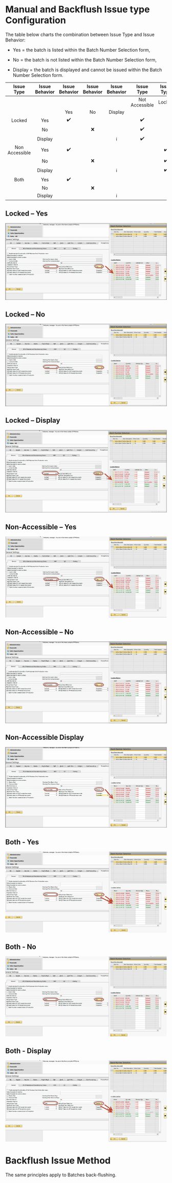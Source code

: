# Manual and Backflush Issue type Configuration

The table below charts the combination between Issue Type and Issue Behavior:

- Yes = the batch is listed within the Batch Number Selection form,

- No = the batch is not listed within the Batch Number Selection form,

- Display = the batch is displayed and cannot be issued within the Batch Number Selection form.

|   Issue Type   | Issue Behavior |   Issue Behavior   | Issue Behavior |    Issue Behavior    |     Issue Type     |     Issue Type     |
| :------------: | :------------: | :----------------: | :------------: | :------------------: | :----------------: | :----------------: |
|                |                |                    |                |                      |   Not Accessible   |       Locked       |
|                |                |        Yes         |       No       |       Display        |                    |                    |
|     Locked     |      Yes       | :heavy_check_mark: |                |                      | :heavy_check_mark: |                    |
|                |       No       |                    |      :x:       |                      | :heavy_check_mark: |                    |
|                |    Display     |                    |                | :information_source: | :heavy_check_mark: |                    |
| Non Accessible |      Yes       | :heavy_check_mark: |                |                      |                    | :heavy_check_mark: |
|                |       No       |                    |      :x:       |                      |                    | :heavy_check_mark: |
|                |    Display     |                    |                | :information_source: |                    | :heavy_check_mark: |
|      Both      |      Yes       | :heavy_check_mark: |                |                      |                    |                    |
|                |       No       |                    |      :x:       |                      |                    |                    |
|                |    Display     |                    |                | :information_source: |                    |                    |

## Locked – Yes

![Locked - Yes](./media/locked-yes.webp)

## Locked – No

![Locked - No](./media/locked-no.webp)

## Locked – Display

![Locked - Display](./media/locked-display.webp)

## Non-Accessible – Yes

![Non-Accessible](./media/non-accessible-yes.webp)

## Non-Accessible – No

![Non-Accessible - No](./media/non-accessible-no.webp)

## Non-Accessible Display

![Non-accesswible - Display](./media/non-accessible-display.webp)

## Both - Yes

![Both - Yes](./media/both-yes.webp)

## Both - No

![Both - No](./media/both-no.webp)

## Both - Display

![Both - Display](./media/both-display.webp)

# Backflush Issue Method

The same principles apply to Batches back-flushing.
